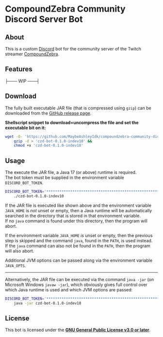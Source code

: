 # CompoundZebra Community Discord Server Bot #

## About ##

This is a custom [Discord] bot for the community server of the Twitch streamer [CompoundZebra].

[Discord]: <https://discord.com/> "Discord | Your Place to Talk and Hang Out"
[CompoundZebra]: <https://www.twitch.tv/compoundzebra> "CompoundZebra - Twitch"

## Features ##

├─── WIP ───┤

## Download ##

The fully built executable JAR file (that is compressed using `gzip`) can be downloaded from the [GitHub release page].

**Shellscript snippet to download+uncompress the file and set the executable bit on it:**

<!-- markdownlint-disable line-length -->
```sh
wget -O- 'https://github.com/MaybeAshleyIdk/compoundzebra-community-discord-server-bot/releases/download/v0.1.0-indev10/czd-bot-0.1.0-indev10.gz' |
	gzip -d > 'czd-bot-0.1.0-indev10' &&
	chmod +x 'czd-bot-0.1.0-indev10'
```
<!-- markdownlint-enable line-length -->

[GitHub release page]: <https://github.com/MaybeAshleyIdk/compoundzebra-community-discord-server-bot/releases/tag/v0.1.0-indev10> "Release Version 0.1.0-indev10 · MaybeAshleyIdk/compoundzebra-community-discord-server-bot"

## Usage ##

The execute the JAR file, a Java 17 (or above) runtime is required.  
The bot token must be supplied in the environment variable `DISCORD_BOT_TOKEN`.

```sh
DISCORD_BOT_TOKEN='************************************************************************' \
	./czd-bot-0.1.0-indev10
```

If the JAR file is executed like shown above and the environment variable `JAVA_HOME` is *not* unset or empty, then
a Java runtime will be automatically searched in the directory that is stored in that environment variable.  
If no `java` command is found under this directory, then the program will abort.

If the environment variable `JAVA_HOME` *is* unset or empty, then the previous step is skipped and the command `java`,
found in the `PATH`, is used instead.  
If the `java` command can also not be found in the `PATH`, then the program will also abort.

Additional JVM options can be passed along via the environment variable `JAVA_OPTS`.

---

Alternatively, the JAR file can be executed via the command `java -jar` (on Microsoft Windows `javaw -jar`),
which obviously gives full control over which Java runtime is used and which JVM options are passed:

```sh
DISCORD_BOT_TOKEN='************************************************************************' \
	java -jar czd-bot-0.1.0-indev10
```

## License ##

This bot is licensed under the [**GNU General Public License v3.0 or later**](LICENSE.txt).
